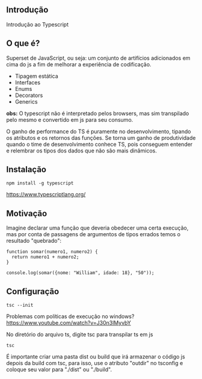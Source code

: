 ## Introdução

Introdução ao Typescript

## O que é?

Superset de JavaScript, ou seja: um conjunto de artifícios adicionados em cima
do js a fim de melhorar a experiência de codificação.

* Tipagem estática
* Interfaces
* Enums 
* Decorators
* Generics

**obs:** O typescript não é interpretado pelos browsers, mas sim transpilado
pelo mesmo e convertido em js para seu consumo.

O ganho de performance do TS é puramente no desenvolvimento, tipando os atributos
e os retornos das funções. Se torna um ganho de produtividade quando o time de
desenvolvimento conhece TS, pois conseguem entender e relembrar os tipos dos dados
que não são mais dinâmicos.

## Instalação

````
npm install -g typescript
````

https://www.typescriptlang.org/

## Motivação

Imagine declarar uma função que deveria obedecer uma certa execução, mas por
conta de passagens de argumentos de tipos errados temos o resultado "quebrado":

````JS
function somar(numero1, numero2) {
  return numero1 + numero2;
}

console.log(somar({nome: "William", idade: 18}, "50"));
````

## Configuração

````
tsc --init
````

Problemas com políticas de execução no windows?
https://www.youtube.com/watch?v=J30n3lMyvbY

No diretório do arquivo ts, digite tsc para transpilar ts em js

````
tsc
````

É importante criar uma pasta dist ou build que irá armazenar o código js depois
da build com tsc, para isso, use o atributo "outdir" no tsconfig e coloque seu
valor para "./dist" ou "./build".